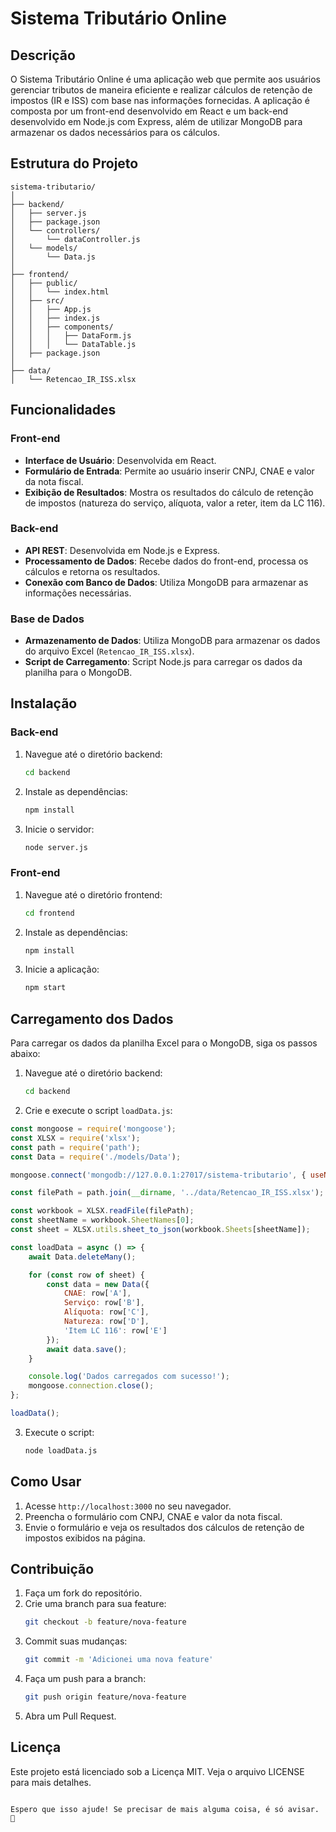 # Sistema Tributário Online

## Descrição

O Sistema Tributário Online é uma aplicação web que permite aos usuários gerenciar tributos de maneira eficiente e realizar cálculos de retenção de impostos (IR e ISS) com base nas informações fornecidas. A aplicação é composta por um front-end desenvolvido em React e um back-end desenvolvido em Node.js com Express, além de utilizar MongoDB para armazenar os dados necessários para os cálculos.

## Estrutura do Projeto

```plaintext
sistema-tributario/
│
├── backend/
│   ├── server.js
│   ├── package.json
│   └── controllers/
│       └── dataController.js
│   └── models/
│       └── Data.js
│
├── frontend/
│   ├── public/
│   │   └── index.html
│   ├── src/
│   │   ├── App.js
│   │   ├── index.js
│   │   ├── components/
│   │   │   ├── DataForm.js
│   │   │   └── DataTable.js
│   ├── package.json
│
├── data/
│   └── Retencao_IR_ISS.xlsx
```

## Funcionalidades

### Front-end

- **Interface de Usuário**: Desenvolvida em React.
- **Formulário de Entrada**: Permite ao usuário inserir CNPJ, CNAE e valor da nota fiscal.
- **Exibição de Resultados**: Mostra os resultados do cálculo de retenção de impostos (natureza do serviço, alíquota, valor a reter, item da LC 116).

### Back-end

- **API REST**: Desenvolvida em Node.js e Express.
- **Processamento de Dados**: Recebe dados do front-end, processa os cálculos e retorna os resultados.
- **Conexão com Banco de Dados**: Utiliza MongoDB para armazenar as informações necessárias.

### Base de Dados

- **Armazenamento de Dados**: Utiliza MongoDB para armazenar os dados do arquivo Excel (`Retencao_IR_ISS.xlsx`).
- **Script de Carregamento**: Script Node.js para carregar os dados da planilha para o MongoDB.

## Instalação

### Back-end

1. Navegue até o diretório backend:
   ```sh
   cd backend
   ```
2. Instale as dependências:
   ```sh
   npm install
   ```
3. Inicie o servidor:
   ```sh
   node server.js
   ```

### Front-end

1. Navegue até o diretório frontend:
   ```sh
   cd frontend
   ```
2. Instale as dependências:
   ```sh
   npm install
   ```
3. Inicie a aplicação:
   ```sh
   npm start
   ```

## Carregamento dos Dados

Para carregar os dados da planilha Excel para o MongoDB, siga os passos abaixo:

1. Navegue até o diretório backend:
   ```sh
   cd backend
   ```
2. Crie e execute o script `loadData.js`:

```javascript
const mongoose = require('mongoose');
const XLSX = require('xlsx');
const path = require('path');
const Data = require('./models/Data');

mongoose.connect('mongodb://127.0.0.1:27017/sistema-tributario', { useNewUrlParser: true, useUnifiedTopology: true });

const filePath = path.join(__dirname, '../data/Retencao_IR_ISS.xlsx');

const workbook = XLSX.readFile(filePath);
const sheetName = workbook.SheetNames[0];
const sheet = XLSX.utils.sheet_to_json(workbook.Sheets[sheetName]);

const loadData = async () => {
    await Data.deleteMany();

    for (const row of sheet) {
        const data = new Data({
            CNAE: row['A'],
            Serviço: row['B'],
            Alíquota: row['C'],
            Natureza: row['D'],
            'Item LC 116': row['E']
        });
        await data.save();
    }

    console.log('Dados carregados com sucesso!');
    mongoose.connection.close();
};

loadData();
```

3. Execute o script:
   ```sh
   node loadData.js
   ```

## Como Usar

1. Acesse `http://localhost:3000` no seu navegador.
2. Preencha o formulário com CNPJ, CNAE e valor da nota fiscal.
3. Envie o formulário e veja os resultados dos cálculos de retenção de impostos exibidos na página.

## Contribuição

1. Faça um fork do repositório.
2. Crie uma branch para sua feature:
   ```sh
   git checkout -b feature/nova-feature
   ```
3. Commit suas mudanças:
   ```sh
   git commit -m 'Adicionei uma nova feature'
   ```
4. Faça um push para a branch:
   ```sh
   git push origin feature/nova-feature
   ```
5. Abra um Pull Request.

## Licença

Este projeto está licenciado sob a Licença MIT. Veja o arquivo LICENSE para mais detalhes.
```

Espero que isso ajude! Se precisar de mais alguma coisa, é só avisar. 🚀

